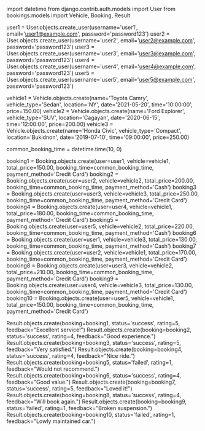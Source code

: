 import datetime
from django.contrib.auth.models import User
from bookings.models import Vehicle, Booking, Result

user1 = User.objects.create_user(username='user1', email='user1@example.com', password='password123')
user2 = User.objects.create_user(username='user2', email='user2@example.com', password='password123')
user3 = User.objects.create_user(username='user3', email='user3@example.com', password='password123')
user4 = User.objects.create_user(username='user4', email='user4@example.com', password='password123')
user5 = User.objects.create_user(username='user5', email='user5@example.com', password='password123')

vehicle1 = Vehicle.objects.create(name='Toyota Camry', vehicle_type='Sedan', location='NY', date='2021-05-20', time='10:00:00', price=150.00)
vehicle2 = Vehicle.objects.create(name='Ford Explorer', vehicle_type='SUV', location='Cagayan', date='2020-06-15', time='12:00:00', price=200.00)
vehicle3 = Vehicle.objects.create(name='Honda Civic', vehicle_type='Compact', location='Bukidnon', date='2019-07-10', time='09:00:00', price=250.00)

common_booking_time = datetime.time(10, 0)

booking1 = Booking.objects.create(user=user1, vehicle=vehicle1, total_price=150.00, booking_time=common_booking_time, payment_method='Credit Card')
booking2 = Booking.objects.create(user=user2, vehicle=vehicle2, total_price=200.00, booking_time=common_booking_time, payment_method='Cash')
booking3 = Booking.objects.create(user=user3, vehicle=vehicle3, total_price=250.00, booking_time=common_booking_time, payment_method='Credit Card')
booking4 = Booking.objects.create(user=user4, vehicle=vehicle1, total_price=180.00, booking_time=common_booking_time, payment_method='Credit Card')
booking5 = Booking.objects.create(user=user5, vehicle=vehicle2, total_price=220.00, booking_time=common_booking_time, payment_method='Cash')
booking6 = Booking.objects.create(user=user1, vehicle=vehicle3, total_price=130.00, booking_time=common_booking_time, payment_method='Cash')
booking7 = Booking.objects.create(user=user2, vehicle=vehicle1, total_price=170.00, booking_time=common_booking_time, payment_method='Credit Card')
booking8 = Booking.objects.create(user=user3, vehicle=vehicle2, total_price=210.00, booking_time=common_booking_time, payment_method='Credit Card')
booking9 = Booking.objects.create(user=user4, vehicle=vehicle3, total_price=130.00, booking_time=common_booking_time, payment_method='Credit Card')
booking10 = Booking.objects.create(user=user5, vehicle=vehicle1, total_price=150.00, booking_time=common_booking_time, payment_method='Credit Card')

Result.objects.create(booking=booking1, status='success', rating=5, feedback="Excellent service!")
Result.objects.create(booking=booking2, status='success', rating=4, feedback="Good experience.")
Result.objects.create(booking=booking3, status='success', rating=5, feedback="Very satisfied.")
Result.objects.create(booking=booking4, status='success', rating=4, feedback="Nice ride.")
Result.objects.create(booking=booking5, status='failed', rating=1, feedback="Would not recommend.")
Result.objects.create(booking=booking6, status='success', rating=4, feedback="Good value.")
Result.objects.create(booking=booking7, status='success', rating=5, feedback="Loved it!")
Result.objects.create(booking=booking8, status='success', rating=4, feedback="Will book again.")
Result.objects.create(booking=booking9, status='failed', rating=1, feedback="Broken suspension.")
Result.objects.create(booking=booking10, status='failed', rating=1, feedback="Lowly maintained car.")
